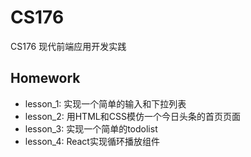 # CS176
CS176 现代前端应用开发实践

## Homework
- lesson_1: 实现一个简单的输入和下拉列表
- lesson_2: 用HTML和CSS模仿一个今日头条的首页页面
- lesson_3: 实现一个简单的todolist
- lesson_4: React实现循环播放组件
